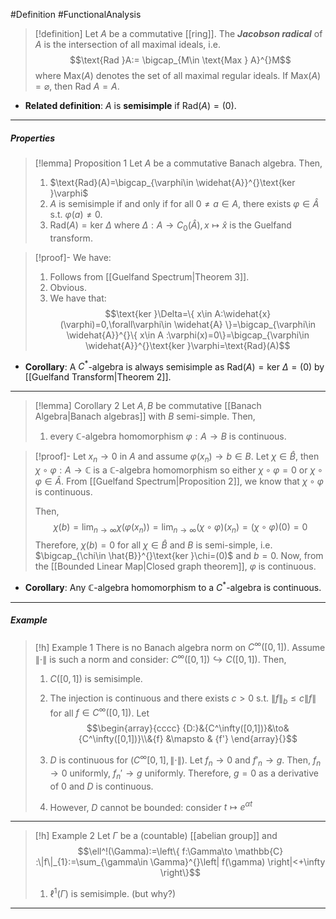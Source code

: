 #Definition #FunctionalAnalysis 
> [!definition]
> Let $A$ be a commutative [[ring]]. The ***Jacobson radical*** of $A$ is the intersection of all maximal ideals, i.e.
> $$\text{Rad }A:= \bigcap_{M\in \text{Max } A}^{}M$$
> where $\text{Max}(A)$ denotes the set of all maximal regular ideals. If $\text{Max}(A)= \varnothing$, then $\text{Rad }A=A$.
- **Related definition**: $A$ is **semisimple** if $\text{Rad}(A)=(0)$. 
---
##### Properties
> [!lemma] Proposition 1
> Let $A$ be a commutative Banach algebra. Then, 
> 1. $\text{Rad}(A)=\bigcap_{\varphi\in \widehat{A}}^{}\text{ker }\varphi$
> 2. $A$ is semisimple if and only if for all $0\neq a\in A$, there exists $\varphi\in \widehat{A}$ s.t. $\varphi(a)\neq 0$.
> 3. $\text{Rad}(A)=\text{ker }\Delta$ where $\Delta:A\to C_{0}(\widehat{A}),x\mapsto \widehat{x}$ is the Guelfand transform.

> [!proof]-
> We have:
> 1. Follows from [[Guelfand Spectrum|Theorem 3]].
> 2. Obvious.
> 3. We have that: $$\text{ker }\Delta=\{ x\in A:\widehat{x}(\varphi)=0,\forall\varphi\in \widehat{A} \}=\bigcap_{\varphi\in \widehat{A}}^{}\{ x\in A :\varphi(x)=0\}=\bigcap_{\varphi\in \widehat{A}}^{}\text{ker }\varphi=\text{Rad}(A)$$
- **Corollary**: A $C^{*}$-algebra is always semisimple as $\text{Rad}(A)=\text{ker }\Delta=(0)$ by [[Guelfand Transform|Theorem 2]].
---
> [!lemma] Corollary 2
> Let $A,B$ be commutative [[Banach Algebra|Banach algebras]] with $B$ semi-simple. Then, 
> 1. every $\mathbb{C}$-algebra homomorphism $\varphi:A\to B$ is continuous.

> [!proof]-
> Let $x_{n}\to {0}$ in $A$ and assume $\varphi(x_{n})\to b\in B$. Let $\chi\in \hat{B}$, then $\chi \circ\varphi:A\to \mathbb{C}$ is a $\mathbb{C}$-algebra homomorphism so either $\chi \circ\varphi=0$ or $\chi \circ\varphi\in \hat{A}$. From [[Guelfand Spectrum|Proposition 2]], we know that $\chi \circ\varphi$ is continuous.
> 
> Then, $$\chi(b)=\lim_{ n \to \infty } \chi(\varphi(x_{n}))=\lim_{ n \to \infty } (\chi \circ \varphi)(x_{n})=(\chi \circ \varphi)(0)=0$$Therefore, $\chi(b)=0$ for all $\chi\in \hat{B}$ and $B$ is semi-simple, i.e. $\bigcap_{\chi\in \hat{B}}^{}\text{ker }\chi=(0)$ and $b=0$. Now, from the [[Bounded Linear Map|Closed graph theorem]], $\varphi$ is continuous.
- **Corollary**: Any $\mathbb{C}$-algebra homomorphism to a $C^{*}$-algebra is continuous.
---
##### Example
> [!h] Example 1
> There is no Banach algebra norm on $C^\infty([0,1])$. Assume $\|\cdot\|$ is such a norm and consider: $C^\infty([0,1])\hookrightarrow C([0,1])$. Then, 
> 1. $C([0,1])$ is semisimple.
> 2. The injection is continuous and there exists $c>0$ s.t. $\left\| f \right\|_{b}\leq c\left\| f \right\|$ for all $f\in C^\infty([0,1])$.
> Let $$\begin{array}{cccc} {D:}&{C^\infty([0,1])}&\to&{C^\infty([0,1])}\\&{f} &\mapsto & {f'} \end{array}{}$$
> 3. $D$ is continuous for $(C^\infty[0,1],\|\cdot\|)$. Let $f_{n}\to {0}$ and $f'_{n}\to g$. Then, $f_{n}\to {0}$ uniformly, $f_{n}' \to g$ uniformly. Therefore, $g=0$ as a derivative of $0$ and $D$ is continuous.
>    
> 4. However, $D$ cannot be bounded: consider $t\mapsto e^{\alpha t}$
---
> [!h] Example 2
> Let $\Gamma$ be a (countable) [[abelian group]] and $$\ell^!(\Gamma):=\left\{  f:\Gamma\to \mathbb{C} :\|f\|_{1}:=\sum_{\gamma\in \Gamma}^{}\left| f(\gamma) \right|<+\infty  \right\}$$
> 1. $\ell^1(\Gamma)$ is semisimple. (but why?)
---
